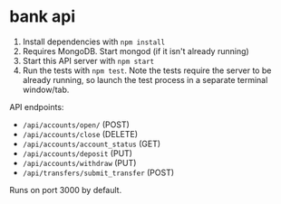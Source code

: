 # bank api

1. Install dependencies with `npm install`
2. Requires MongoDB. Start mongod (if it isn't already running)
3. Start this API server with `npm start`
4. Run the tests with `npm test`. Note the tests require the server to be already running, so launch the test process in a separate terminal window/tab.

API endpoints:
  - `/api/accounts/open/` (POST)
  - `/api/accounts/close` (DELETE)
  - `/api/accounts/account_status` (GET)
  - `/api/accounts/deposit` (PUT)
  - `/api/accounts/withdraw` (PUT)
  - `/api/transfers/submit_transfer` (POST)

Runs on port 3000 by default.
